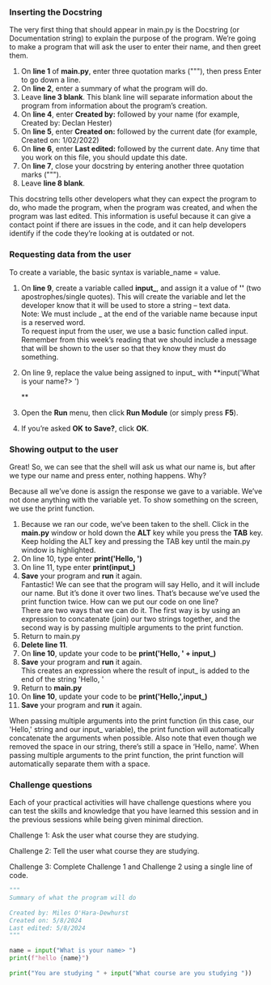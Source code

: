 ### Inserting the Docstring

The very first thing that should appear in main.py is the Docstring (or Documentation string) to explain the purpose of the program. We’re going to make a program that will ask the user to enter their name, and then greet them.

1. On **line 1** of **main.py**, enter three quotation marks ("""), then press Enter to go down a line.
2. On **line 2**, enter a summary of what the program will do.
3. Leave **line 3 blank**. This blank line will separate information about the program from information about the program’s creation.
4. On **line 4**, enter **Created by:** followed by your name (for example, Created by: Declan Hester)
5. On **line 5**, enter **Created on:** followed by the current date (for example, Created on: 1/02/2022)
6. On **line 6**, enter **Last edited:** followed by the current date. Any time that you work on this file, you should update this date.
7. On **line 7**, close your docstring by entering another three quotation marks (""").
8. Leave **line 8 blank**.

This docstring tells other developers what they can expect the program to do, who made the program, when the program was created, and when the program was last edited. This information is useful because it can give a contact point if there are issues in the code, and it can help developers identify if the code they’re looking at is outdated or not.
### Requesting data from the user

To create a variable, the basic syntax is variable_name = value.

1. On **line 9**, create a variable called **input_**, and assign it a value of **''** (two apostrophes/single quotes). This will create the variable and let the developer know that it will be used to store a string – text data.  
    Note: We must include _ at the end of the variable name because input is a reserved word.  
    To request input from the user, we use a basic function called input. Remember from this week’s reading that we should include a message that will be shown to the user so that they know they must do something.  
      
    
2. On line 9, replace the value being assigned to input_ with **input('What is your name?> ')  
      
    **
3. Open the **Run** menu, then click **Run Module** (or simply press **F5**).  
      
    
4. If you’re asked **OK** **to** **Save?**, click **OK**.
### Showing output to the user

Great! So, we can see that the shell will ask us what our name is, but after we type our name and press enter, nothing happens. Why?

Because all we’ve done is assign the response we gave to a variable. We’ve not done anything with the variable yet. To show something on the screen, we use the print function.

1. Because we ran our code, we’ve been taken to the shell. Click in the **main.py** window or hold down the **ALT** key while you press the **TAB** key. Keep holding the ALT key and pressing the TAB key until the main.py window is highlighted.
2. On line 10, type enter **print('Hello, ')**
3. On line 11, type enter **print(input_)**
4. **Save** your program and **run** it again.  
    Fantastic! We can see that the program will say Hello, and it will include our name. But it’s done it over two lines. That’s because we’ve used the print function twice. How can we put our code on one line?  
    There are two ways that we can do it. The first way is by using an expression to concatenate (join) our two strings together, and the second way is by passing multiple arguments to the print function.
5. Return to main.py
6. **Delete line 11**.
7. On **line 10**, update your code to be **print('Hello, ' + input_)**
8. **Save** your program and **run** it again.  
    This creates an expression where the result of input_ is added to the end of the string 'Hello, '
9. Return to **main.py**
10. On **line 10**, update your code to be **print('Hello,',input_)**
11. **Save** your program and **run** it again.

When passing multiple arguments into the print function (in this case, our 'Hello,' string and our input_ variable), the print function will automatically concatenate the arguments when possible. Also note that even though we removed the space in our string, there’s still a space in ‘Hello, name’. When passing multiple arguments to the print function, the print function will automatically separate them with a space.
### Challenge questions

Each of your practical activities will have challenge questions where you can test the skills and knowledge that you have learned this session and in the previous sessions while being given minimal direction.

Challenge 1: Ask the user what course they are studying.

Challenge 2: Tell the user what course they are studying.

Challenge 3: Complete Challenge 1 and Challenge 2 using a single line of code.

```python 
"""  
Summary of what the program will do  
  
Created by: Miles O'Hara-Dewhurst  
Created on: 5/8/2024  
Last edited: 5/8/2024  
"""  
  
name = input("What is your name> ")  
print(f"hello {name}")  
  
print("You are studying " + input("What course are you studying "))
```